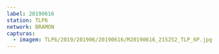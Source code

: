 ```yaml
---
label: 20190616
station: TLP6
network: BRAMON
capturas:
  - imagem: TLP6/2019/201906/20190616/M20190616_215252_TLP_6P.jpg
---
```

